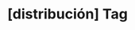 ---
article_id: 0
description: List of articles under [distribución] tag.
image: http://huntingbears.com.ve/static/img/site/mstile-310x310.png
layout: tag
slug: distribucion
title: '[distribución] Tag'
---